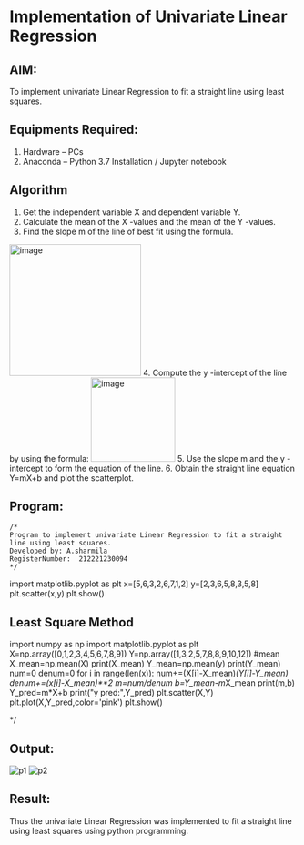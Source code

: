# Implementation of Univariate Linear Regression
## AIM:
To implement univariate Linear Regression to fit a straight line using least squares.

## Equipments Required:
1. Hardware – PCs
2. Anaconda – Python 3.7 Installation / Jupyter notebook

## Algorithm
1. Get the independent variable X and dependent variable Y.
2. Calculate the mean of the X -values and the mean of the Y -values.
3. Find the slope m of the line of best fit using the formula. 
<img width="231" alt="image" src="https://user-images.githubusercontent.com/93026020/192078527-b3b5ee3e-992f-46c4-865b-3b7ce4ac54ad.png">
4. Compute the y -intercept of the line by using the formula:
<img width="148" alt="image" src="https://user-images.githubusercontent.com/93026020/192078545-79d70b90-7e9d-4b85-9f8b-9d7548a4c5a4.png">
5. Use the slope m and the y -intercept to form the equation of the line.
6. Obtain the straight line equation Y=mX+b and plot the scatterplot.

## Program:
```
/*
Program to implement univariate Linear Regression to fit a straight line using least squares.
Developed by: A.sharmila
RegisterNumber:  212221230094
*/
```
import matplotlib.pyplot as plt
x=[5,6,3,2,6,7,1,2]
y=[2,3,6,5,8,3,5,8]
plt.scatter(x,y)
plt.show()

## Least Square Method

import numpy as np
import matplotlib.pyplot as plt
X=np.array([0,1,2,3,4,5,6,7,8,9])
Y=np.array([1,3,2,5,7,8,8,9,10,12])
 #mean 
X_mean=np.mean(X)
print(X_mean)
Y_mean=np.mean(y)
print(Y_mean)
num=0
denum=0
for i in range(len(x)):
  num+=(X[i]-X_mean)*(Y[i]-Y_mean)
  denum+=(x[i]-X_mean)**2
m=num/denum
b=Y_mean-m*X_mean
print(m,b)
Y_pred=m*X+b
print("y pred:",Y_pred)
plt.scatter(X,Y)
plt.plot(X,Y_pred,color='pink')
plt.show()

*/

## Output:
![p1](https://user-images.githubusercontent.com/94506182/198180342-0348087c-61f9-44d4-866d-f63649d325dc.jpeg)
![p2](https://user-images.githubusercontent.com/94506182/198180421-5c33a322-e769-4396-860e-bc0d3f699516.jpeg)






## Result:
Thus the univariate Linear Regression was implemented to fit a straight line using least squares using python programming.
